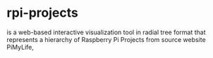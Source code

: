 # rpi-projects
is a web-based interactive visualization tool in radial tree format that represents a hierarchy of Raspberry Pi Projects from source website PiMyLife, 
